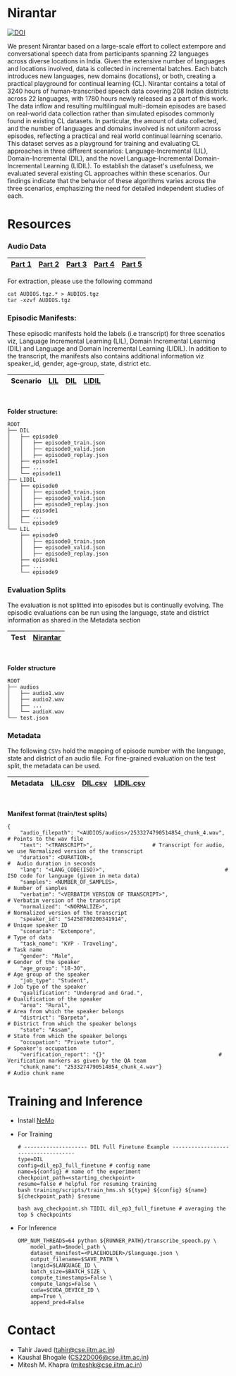 # Nirantar
[![DOI](https://zenodo.org/badge/814176613.svg)](https://zenodo.org/doi/10.5281/zenodo.11635731)

We present Nirantar based on a large-scale effort to collect extempore and conversational speech data from participants spanning 22 languages across diverse locations in India. Given the extensive number of languages and locations involved, data is collected in incremental batches. Each batch introduces new languages, new domains (locations), or both, creating a practical playground for continual learning (CL). Nirantar contains a total of 3240 hours of human-transcribed speech data covering 208 Indian districts across 22 languages, with 1780 hours newly released as a part of this work. The data inflow and resulting multilingual multi-domain episodes are based on real-world data collection rather than simulated episodes commonly found in existing CL datasets. In particular, the amount of data collected, and the number of languages and domains involved is not uniform across episodes, reflecting a practical and real world continual learning scenario. This dataset serves as a playground for training and evaluating CL approaches in three different scenarios: Language-Incremental (LIL), Domain-Incremental (DIL), and the novel Language-Incremental Domain-Incremental Learning (LIDIL). To establish the dataset's usefulness, we evaluated several existing CL approaches within these scenarios. Our findings indicate that the behavior of these algorithms varies across the three scenarios, emphasizing the need for detailed independent studies of each.

# Resources

### Audio Data


|[Part 1](https://indic-asr-public.objectstore.e2enetworks.net/nirantar/AUDIOS.tgz.aa) | [Part 2](https://indic-asr-public.objectstore.e2enetworks.net/nirantar/AUDIOS.tgz.ab) | [Part 3](https://indic-asr-public.objectstore.e2enetworks.net/nirantar/AUDIOS.tgz.ac) | [Part 4](https://indic-asr-public.objectstore.e2enetworks.net/nirantar/AUDIOS.tgz.ad) | [Part 5](https://indic-asr-public.objectstore.e2enetworks.net/nirantar/AUDIOS.tgz.ae) |
|-|-|-|-|-|

For extraction, please use the following command
    
    cat AUDIOS.tgz.* > AUDIOS.tgz
    tar -xzvf AUDIOS.tgz

### Episodic Manifests: 
These episodic manifests hold the labels (i.e transcript) for three scenatios viz, Language Incremental Learning (LIL), Domain Incremental Learning (DIL) and Language and Domain Incremental Learning (LIDIL). In addition to the transcript, the manifests also contains additional information viz speaker_id, gender, age-group, state, district etc.

| **Scenario** | [LIL](https://indic-asr-public.objectstore.e2enetworks.net/nirantar/LIL.tgz) | [DIL](https://indic-asr-public.objectstore.e2enetworks.net/nirantar/DIL.tgz) | [LIDIL](https://indic-asr-public.objectstore.e2enetworks.net/nirantar/LIDIL.tgz) |
|-|-|-|-|

<br>

**Folder structure:**

    ROOT
    ├── DIL
    │   ├── episode0
    │   │   ├── episode0_train.json
    │   │   ├── episode0_valid.json
    │   │   ├── episode0_replay.json
    │   ├── episode1
    │   ├── ...
    │   └── episode11
    ├── LIDIL
    │   ├── episode0
    │   │   ├── episode0_train.json
    │   │   ├── episode0_valid.json
    │   │   ├── episode0_replay.json
    │   ├── episode1
    │   ├── ...
    │   └── episode9
    └── LIL
        ├── episode0
        │   ├── episode0_train.json
        │   ├── episode0_valid.json
        │   ├── episode0_replay.json
        ├── episode1
        ├── ...
        └── episode9



### Evaluation Splits
The evaluation is not splitted into episodes but is continually evolving. The episodic evaluations can be run using the language, state and district information as shared in the Metadata section

|Test| [Nirantar](https://indic-asr-public.objectstore.e2enetworks.net/nirantar/nirantar_test.tgz) |
|-|-|

<br>

**Folder structure**
        
    ROOT
    ├── audios
    │   ├── audio1.wav
    │   ├── audio2.wav
    │   ├── ...
    │   └── audioX.wav
    └── test.json

### Metadata
The following `CSVs` hold the mapping of episode number with the language, state and district of an audio file. For fine-grained evaluation on the test split, the metadata can be used.

| Metadata | [LIL.csv](https://indic-asr-public.objectstore.e2enetworks.net/nirantar/LIL.csv) | [DIL.csv](https://indic-asr-public.objectstore.e2enetworks.net/nirantar/DIL.csv) | [LIDIL.csv](https://indic-asr-public.objectstore.e2enetworks.net/nirantar/LIDIL.csv) |
|-|-|-|-|
 
<br>

**Manifest format (train/test splits)**

    {
        "audio_filepath": "<AUDIOS/audios>/2533274790514854_chunk_4.wav",                    # Points to the wav file
        "text": "<TRANSCRIPT>",                   # Transcript for audio, we use Normalized version of the transcript
        "duration": <DURATION>,                                                          #  Audio duration in seconds
        "lang": "<LANG_CODE(ISO)>",                                      # ISO code for language (given in meta data)
        "samples": <NUMBER_OF_SAMPLES>,                                                           # Number of samples
        "verbatim": "<VERBATIM VERSION OF TRANSCRIPT>",                          # Verbatim version of the transcript
        "normalized": "<NORMALIZE>",                                           # Normalized version of the transcript
        "speaker_id": "S4258780200341914",                                                        # Unique speaker ID
        "scenario": "Extempore",                                                                       # Type of data
        "task_name": "KYP - Traveling",                                                                   # Task name
        "gender": "Male",                                                                     # Gender of the speaker
        "age_group": "18-30",                                                              # Age group of the speaker
        "job_type": "Student",                                                              # Job type of the speaker
        "qualification": "Undergrad and Grad.",                                        # Qualification of the speaker
        "area": "Rural",                                                        # Area from which the speaker belongs
        "district": "Barpeta",                                              # District from which the speaker belongs
        "state": "Assam",                                                      # State from which the speaker belongs
        "occupation": "Private tutor",                                                         # Speaker's occupation
        "verification_report": "{}"                                    # Verification markers as given by the QA team
        "chunk_name": "2533274790514854_chunk_4.wav"}                                              # Audio chunk name




# Training and Inference

- Install [NeMo](https://github.com/AI4Bharat/NeMo.git) 
- For Training

    ```
    # -------------------- DIL Full Finetune Example ------------------------------------
    type=DIL
    config=dil_ep3_full_finetune # config name
    name=${config} # name of the experiment
    checkpoint_path=<starting_checkpoint>
    resume=false # helpful for resuming training
    bash training/scripts/train_hms.sh ${type} ${config} ${name} ${checkpoint_path} $resume

    bash avg_checkpoint.sh TIDIL dil_ep3_full_finetune # averaging the top 5 checkpoints
    ```

- For Inference

    ```
    OMP_NUM_THREADS=64 python ${RUNNER_PATH}/transcribe_speech.py \
        model_path=$model_path \
        dataset_manifest=<PLACEHOLDER>/$language.json \
        output_filename=$SAVE_PATH \
        langid=$LANGUAGE_ID \
        batch_size=$BATCH_SIZE \
        compute_timestamps=False \
        compute_langs=False \
        cuda=$CUDA_DEVICE_ID \
        amp=True \
        append_pred=False 
    ```

# Contact
- Tahir Javed (tahir@cse.iitm.ac.in)
- Kaushal Bhogale (CS22D006@cse.iitm.ac.in)
- Mitesh M. Khapra (miteshk@cse.iitm.ac.in)
    




